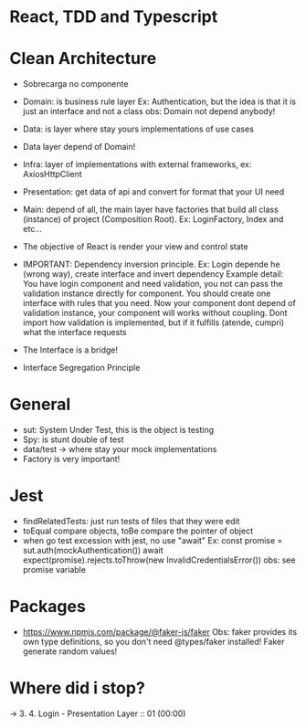 # React, TDD and Typescript

# Clean Architecture 

- Sobrecarga no componente
- Domain: is business rule layer
    Ex: Authentication, but the idea is that it is just an interface and not a class
obs: Domain not depend anybody!
- Data: is layer where stay yours implementations of use cases
- Data layer depend of Domain!
- Infra: layer of implementations with external frameworks, ex: AxiosHttpClient
- Presentation: get data of api and convert for format that your UI need
- Main: depend of all, the main layer have factories that build all class (instance) of project (Composition Root). Ex: LoginFactory, Index and etc...
- The objective of React is render your view and control state

- IMPORTANT: Dependency inversion principle. Ex: Login depende he (wrong way), create interface and invert dependency
Example detail: You have login component and need validation, you not can pass the validation instance directly for component. You should create one interface with rules that you need. Now your component dont depend of validation instance, your component will works without coupling. 
Dont import how validation is implemented, but if it fulfills (atende, cumpri) what the interface requests 

- The Interface is a bridge!
- Interface Segregation Principle

# General
- sut: System Under Test, this is the object is testing
- Spy: is stunt double of test
- data/test -> where stay your mock implementations
- Factory is very important!

# Jest
- findRelatedTests: just run tests of files that they were edit
- toEqual compare objects, toBe compare the pointer of object
- when go test excession with jest, no use "await"
Ex: 
const promise = sut.auth(mockAuthentication())
await expect(promise).rejects.toThrow(new InvalidCredentialsError())
obs: see promise variable

# Packages
- https://www.npmjs.com/package/@faker-js/faker
Obs: faker provides its own type definitions, so you don't need @types/faker installed!
Faker generate random values!

# Where did i stop?
-> 3. 4. Login - Presentation Layer :: 01 (00:00)